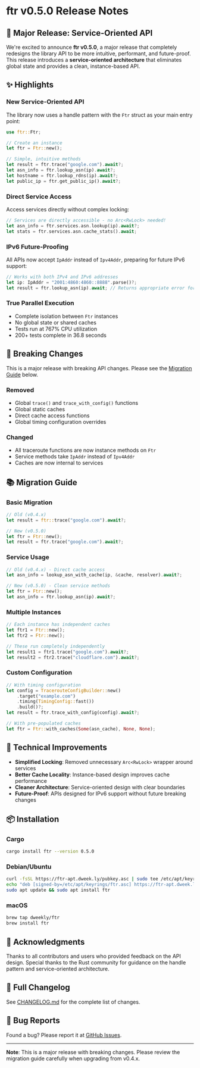 # ftr v0.5.0 Release Notes

## 🎉 Major Release: Service-Oriented API

We're excited to announce **ftr v0.5.0**, a major release that completely redesigns the library API to be more intuitive, performant, and future-proof. This release introduces a **service-oriented architecture** that eliminates global state and provides a clean, instance-based API.

## ✨ Highlights

### New Service-Oriented API
The library now uses a handle pattern with the `Ftr` struct as your main entry point:

```rust
use ftr::Ftr;

// Create an instance
let ftr = Ftr::new();

// Simple, intuitive methods
let result = ftr.trace("google.com").await?;
let asn_info = ftr.lookup_asn(ip).await?;
let hostname = ftr.lookup_rdns(ip).await?;
let public_ip = ftr.get_public_ip().await?;
```

### Direct Service Access
Access services directly without complex locking:

```rust
// Services are directly accessible - no Arc<RwLock> needed!
let asn_info = ftr.services.asn.lookup(ip).await?;
let stats = ftr.services.asn.cache_stats().await;
```

### IPv6 Future-Proofing
All APIs now accept `IpAddr` instead of `Ipv4Addr`, preparing for future IPv6 support:

```rust
// Works with both IPv4 and IPv6 addresses
let ip: IpAddr = "2001:4860:4860::8888".parse()?;
let result = ftr.lookup_asn(ip).await; // Returns appropriate error for IPv6 (for now)
```

### True Parallel Execution
- Complete isolation between `Ftr` instances
- No global state or shared caches
- Tests run at 767% CPU utilization
- 200+ tests complete in 36.8 seconds

## 🚨 Breaking Changes

This is a major release with breaking API changes. Please see the [Migration Guide](#migration-guide) below.

### Removed
- Global `trace()` and `trace_with_config()` functions
- Global static caches
- Direct cache access functions
- Global timing configuration overrides

### Changed
- All traceroute functions are now instance methods on `Ftr`
- Service methods take `IpAddr` instead of `Ipv4Addr`
- Caches are now internal to services

## 📚 Migration Guide

### Basic Migration

```rust
// Old (v0.4.x)
let result = ftr::trace("google.com").await?;

// New (v0.5.0)
let ftr = Ftr::new();
let result = ftr.trace("google.com").await?;
```

### Service Usage

```rust
// Old (v0.4.x) - Direct cache access
let asn_info = lookup_asn_with_cache(ip, &cache, resolver).await?;

// New (v0.5.0) - Clean service methods
let ftr = Ftr::new();
let asn_info = ftr.lookup_asn(ip).await?;
```

### Multiple Instances

```rust
// Each instance has independent caches
let ftr1 = Ftr::new();
let ftr2 = Ftr::new();

// These run completely independently
let result1 = ftr1.trace("google.com").await?;
let result2 = ftr2.trace("cloudflare.com").await?;
```

### Custom Configuration

```rust
// With timing configuration
let config = TracerouteConfigBuilder::new()
    .target("example.com")
    .timing(TimingConfig::fast())
    .build()?;
let result = ftr.trace_with_config(config).await?;

// With pre-populated caches
let ftr = Ftr::with_caches(Some(asn_cache), None, None);
```

## 🔧 Technical Improvements

- **Simplified Locking**: Removed unnecessary `Arc<RwLock>` wrapper around services
- **Better Cache Locality**: Instance-based design improves cache performance
- **Cleaner Architecture**: Service-oriented design with clear boundaries
- **Future-Proof**: APIs designed for IPv6 support without future breaking changes

## 📦 Installation

### Cargo
```bash
cargo install ftr --version 0.5.0
```

### Debian/Ubuntu
```bash
curl -fsSL https://ftr-apt.dweek.ly/pubkey.asc | sudo tee /etc/apt/keyrings/ftr.asc
echo "deb [signed-by=/etc/apt/keyrings/ftr.asc] https://ftr-apt.dweek.ly/debian stable main" | sudo tee /etc/apt/sources.list.d/ftr.list
sudo apt update && sudo apt install ftr
```

### macOS
```bash
brew tap dweekly/ftr
brew install ftr
```

## 🙏 Acknowledgments

Thanks to all contributors and users who provided feedback on the API design. Special thanks to the Rust community for guidance on the handle pattern and service-oriented architecture.

## 📝 Full Changelog

See [CHANGELOG.md](https://github.com/dweekly/ftr/blob/v0.5.0/CHANGELOG.md) for the complete list of changes.

## 🐛 Bug Reports

Found a bug? Please report it at [GitHub Issues](https://github.com/dweekly/ftr/issues).

---

**Note**: This is a major release with breaking changes. Please review the migration guide carefully when upgrading from v0.4.x.